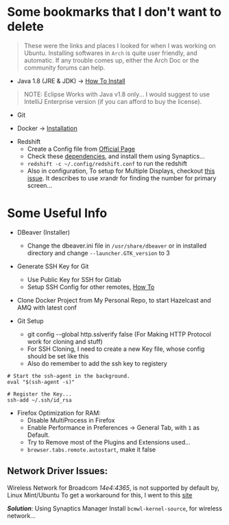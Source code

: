 # Some bookmarks that I don't want to delete

> These were the links and places I looked for when I was working on Ubuntu.
> Installing softwares in `Arch` is quite user friendly, and automatic.
> If any trouble comes up, either the Arch Doc or the community forums can help.

* Java 1.8 (JRE & JDK) -> [How To Install](http://www.webupd8.org/2012/09/install-oracle-java-8-in-ubuntu-via-ppa.html)

> NOTE: Eclipse Works with Java v1.8 only... I would suggest to use IntelliJ
> Enterprise version (if you can afford to buy the license).

* Git
- Docker -> [Installation](https://docs.docker.com/engine/installation/linux/docker-ce/ubuntu/#os-requirements)

* Redshift
	- Create a Config file from [Official Page](http://jonls.dk/redshift/)
	- Check these [dependencies](https://askubuntu.com/questions/482373/how-do-i-install-redshift-in-ubuntu), and install
	them using Synaptics...
	- `redshift -c ~/.config/redshift.conf` to run the redshift
	- Also in configuration, To setup for Multiple Displays, checkout [this issue](https://github.com/jonls/redshift/issues/23#issuecomment-228368667). It describes to use xrandr for finding the number for primary screen...


# Some Useful Info

* DBeaver (Installer)
  - Change the dbeaver.ini file in `/usr/share/dbeaver` or in installed directory
    and change `--launcher.GTK_version` to 3

* Generate SSH Key for Git
	- Use Public Key for SSH for Gitlab
	- Setup SSH Config for other remotes, [How To](https://www.digitalocean.com/community/tutorials/how-to-configure-custom-connection-options-for-your-ssh-client)

* Clone Docker Project from My Personal Repo, to start Hazelcast and AMQ with latest conf
* Git Setup
	- git config --global http.sslverify false (For Making HTTP Protocol work for cloning and stuff)
	- For SSH Cloning, I need to create a new Key file, whose config should be set like this
	- Also do remember to add the ssh key to registery

```shell
# Start the ssh-agent in the background.
eval "$(ssh-agent -s)"

# Register the Key...
ssh-add ~/.ssh/id_rsa

```

* Firefox Optimization for RAM:
	- Disable MultiProcess in Firefox
	- Enable Performance in Preferences -> General Tab, with `1` as Default.
	- Try to Remove most of the Plugins and Extensions used...
	- `browser.tabs.remote.autostart`, make it false

## Network Driver Issues:

Wireless Network for Broadcom _14e4:4365_, is not supported by default by, Linux Mint/Ubuntu
To get a workaround for this, I went to this [site](https://askubuntu.com/questions/459654/drivers-for-broadcom-bcm43142-on-ubuntu-14-04-trusty-tahr)

__*Solution*__:
Using Synaptics Manager Install `bcmwl-kernel-source`, for wireless network...

